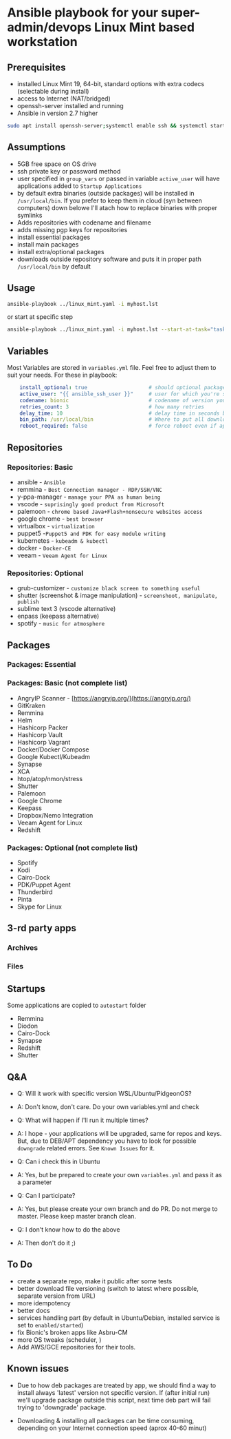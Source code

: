 # Ansible playbook for your super-admin/devops Linux Mint based workstation

## Prerequisites

* installed Linux Mint 19, 64-bit, standard options with extra codecs (selectable during install)
* access to Internet (NAT/bridged)
* openssh-server installed and running
* Ansible in version 2.7 higher

```bash
sudo apt install openssh-server;systemctl enable ssh && systemctl start ssh
```

## Assumptions

* 5GB free space on OS drive
* ssh private key or password method
* user specified in `group_vars` or passed in variable `active_user` will have applications added to `Startup Applications`
* by default extra binaries (outside packages) will be installed in `/usr/local/bin`. If you prefer to keep them in cloud (syn between computers) down belowe I'll atach how to replace binaries with proper symlinks
* Adds repositories with codename and filename
* adds missing pgp keys for repositories
* install essential packages
* install main packages
* install extra/optional packages
* downloads outside repository software and puts it in proper path `/usr/local/bin` by default

## Usage

```bash
ansible-playbook ../linux_mint.yaml -i myhost.lst
```

or start at specific step

```bash
ansible-playbook ../linux_mint.yaml -i myhost.lst --start-at-task="taskname"
```

## Variables

Most Variables are stored in `variables.yml` file. Feel free to adjust them to suit your needs.
For these in playbook:

```yaml
    install_optional: true                    # should optional packages be installed?
    active_user: "{{ ansible_ssh_user }}"     # user for which you're setting folders. By default taken from group_vars
    codename: bionic                          # codename of version you're setting PPAs for
    retries_count: 3                          # how many retries
    delay_time: 10                            # delay time in seconds between retries
    bin_path: /usr/local/bin                  # Where to put all downloades execs.
    reboot_required: false                    # force reboot even if apt upgrade won't changed anything
```

## Repositories

### Repositories: Basic

* ansible - `Ansible`
* remmina - `Best Connection manager - RDP/SSH/VNC`
* y-ppa-manager - `manage your PPA as human being`
* vscode - `suprisingly good product from Microsoft`
* palemoon - `chrome based Java+Flash+nonsecure websites access`
* google chrome - `best browser`
* virtualbox - `virtualization`
* puppet5 -`Puppet5 and PDK for easy module writing`
* kubernetes - `kubeadm & kubectl`
* docker - `Docker-CE`
* veeam - `Veeam Agent for Linux`

### Repositories: Optional

* grub-customizer - `customize black screen to something useful`
* shutter (screenshot & image manipulation) - `screenshoot, manipulate, publish`
* sublime text 3 (vscode alternative)
* enpass (keepass alternative)
* spotify - `music for atmosphere`

## Packages

### Packages: Essential

### Packages: Basic (not complete list)

* AngryIP Scanner - [https://angryip.org/](https://angryip.org/)
* GitKraken
* Remmina
* Helm
* Hashicorp Packer
* Hashicorp Vault
* Hashicorp Vagrant
* Docker/Docker Compose
* Google Kubectl/Kubeadm
* Synapse
* XCA
* htop/atop/nmon/stress
* Shutter
* Palemoon
* Google Chrome
* Keepass
* Dropbox/Nemo Integration
* Veeam Agent for Linux
* Redshift

### Packages: Optional (not complete list)

* Spotify
* Kodi
* Cairo-Dock
* PDK/Puppet Agent
* Thunderbird
* Pinta
* Skype for Linux

## 3-rd party apps

### Archives

### Files

## Startups

Some applications are copied to `autostart` folder

* Remmina
* Diodon
* Cairo-Dock
* Synapse
* Redshift
* Shutter

## Q&A

* Q: Will it work with specific version WSL/Ubuntu/PidgeonOS?
* A: Don't know, don't care. Do your own variables.yml and check

* Q: What will happen if I'll run it multiple times?
* A: I hope - your applications will be upgraded, same for repos and keys. But, due to DEB/APT dependency you have to look for possible `downgrade` related errors. See `Known Issues` for it.

* Q: Can i check this in Ubuntu
* A: Yes, but be prepared to create your own `variables.yml` and pass it as a parameter

* Q: Can I participate?
* A: Yes, but please create your own branch and do PR. Do not merge to master. Please keep master branch clean.

* Q: I don't know how to do the above
* A: Then don't do it ;)

## To Do

* create a separate repo, make it public after some tests
* better download file versioning (switch to latest where possible, separate version from URL)
* more idempotency
* better docs
* services handling part (by default in Ubuntu/Debian, installed service is set to `enabled/started`)
* fix Bionic's broken apps like Asbru-CM
* more OS tweaks (scheduler, )
* Add AWS/GCE repositories for their tools.

## Known issues

* Due to how deb packages are treated by app, we should find a way to install always 'latest' version not specific version. If (after initial run) we'll upgrade package outside this script, next time deb part will fail trying to 'downgrade' package.

* Downloading & installing all packages can be time consuming, depending on your Internet connection speed (aprox 40-60 minut)